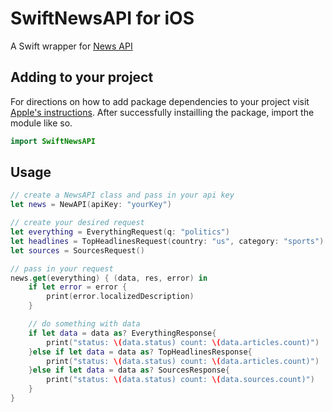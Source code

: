 # SwiftNewsAPI for iOS

A Swift wrapper for [News API](https://newsapi.org/)

## Adding to your project
For directions on how to add package dependencies to your project visit [Apple's instructions](https://developer.apple.com/documentation/xcode/adding_package_dependencies_to_your_app). 
After successfully instailling the package, import the module like so.
````swift
import SwiftNewsAPI
````

## Usage
````swift
// create a NewsAPI class and pass in your api key
let news = NewAPI(apiKey: "yourKey")

// create your desired request
let everything = EverythingRequest(q: "politics")
let headlines = TopHeadlinesRequest(country: "us", category: "sports")
let sources = SourcesRequest() 

// pass in your request
news.get(everything) { (data, res, error) in
    if let error = error {
        print(error.localizedDescription)
    }

    // do something with data
    if let data = data as? EverythingResponse{
        print("status: \(data.status) count: \(data.articles.count)")
    }else if let data = data as? TopHeadlinesResponse{
        print("status: \(data.status) count: \(data.articles.count)")
    }else if let data = data as? SourcesResponse{
        print("status: \(data.status) count: \(data.sources.count)")
    }
}
````

